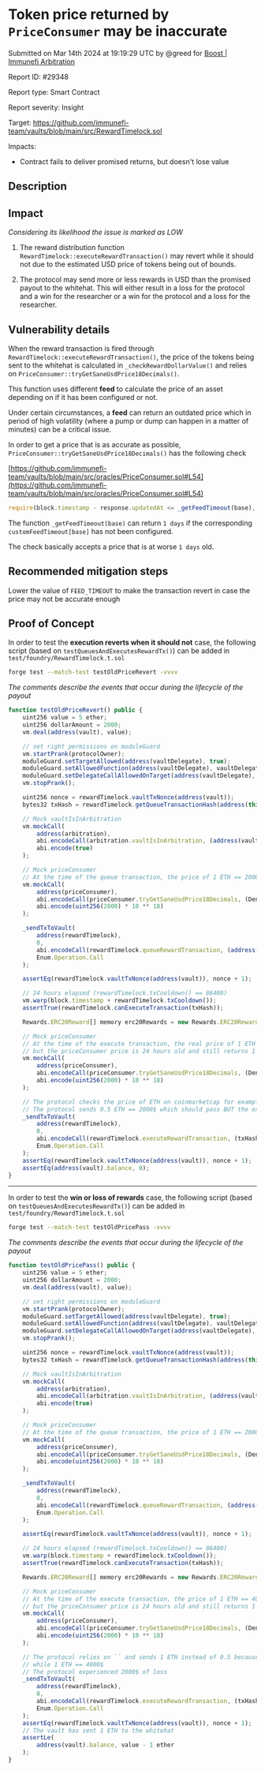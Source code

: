 
# Token price returned by `PriceConsumer` may be inaccurate

Submitted on Mar 14th 2024 at 19:19:29 UTC by @greed for [Boost | Immunefi Arbitration](https://immunefi.com/bounty/immunefiarbitration-boost/)

Report ID: #29348

Report type: Smart Contract

Report severity: Insight

Target: https://github.com/immunefi-team/vaults/blob/main/src/RewardTimelock.sol

Impacts:
- Contract fails to deliver promised returns, but doesn't lose value

## Description
## Impact

*Considering its likelihood the issue is marked as LOW*

1. The reward distribution function `RewardTimelock::executeRewardTransaction()` may revert while it should not due to the estimated USD price of tokens being out of bounds.

2. The protocol may send more or less rewards in USD than the promised payout to the whitehat. This will either result in a loss for the protocol and a win for the researcher or a win for the protocol and a loss for the researcher.

## Vulnerability details

When the reward transaction is fired through `RewardTimelock::executeRewardTransaction()`, the price of the tokens being sent to the whitehat is calculated in `_checkRewardDollarValue()` and relies on `PriceConsumer::tryGetSaneUsdPrice18Decimals()`.

This function uses different **feed** to calculate the price of an asset depending on if it has been configured or not.

Under certain circumstances, a **feed** can return an outdated price which in period of high volatility (where a pump or dump can happen in a matter of minutes) can be a critical issue.

In order to get a price that is as accurate as possible, `PriceConsumer::tryGetSaneUsdPrice18Decimals()` has the following check

[https://github.com/immunefi-team/vaults/blob/main/src/oracles/PriceConsumer.sol#L54](https://github.com/immunefi-team/vaults/blob/main/src/oracles/PriceConsumer.sol#L54)

```js
require(block.timestamp - response.updatedAt <= _getFeedTimeout(base), "PriceConsumer: Feed is stale");
```

The function `_getFeedTimeout(base)` can return `1 days` if the corresponding `customFeedTimeout[base]` has not been configured.

The check basically accepts a price that is at worse `1 days` old.

## Recommended mitigation steps

Lower the value of `FEED_TIMEOUT` to make the transaction revert in case the price may not be accurate enough



## Proof of Concept

In order to test the **execution reverts when it should not** case, the following script (based on `testQueuesAndExecutesRewardTx()`) can be added in `test/foundry/RewardTimelock.t.sol`

```sh
forge test --match-test testOldPriceRevert -vvvv
```

*The comments describe the events that occur during the lifecycle of the payout*

```js
function testOldPriceRevert() public {
    uint256 value = 5 ether;
    uint256 dollarAmount = 2000;
    vm.deal(address(vault), value);

    // set right permissions on moduleGuard
    vm.startPrank(protocolOwner);
    moduleGuard.setTargetAllowed(address(vaultDelegate), true);
    moduleGuard.setAllowedFunction(address(vaultDelegate), vaultDelegate.sendReward.selector, true);
    moduleGuard.setDelegateCallAllowedOnTarget(address(vaultDelegate), true);
    vm.stopPrank();

    uint256 nonce = rewardTimelock.vaultTxNonce(address(vault));
    bytes32 txHash = rewardTimelock.getQueueTransactionHash(address(this), dollarAmount, address(vault), nonce);

    // Mock vaultIsInArbitration
    vm.mockCall(
        address(arbitration),
        abi.encodeCall(arbitration.vaultIsInArbitration, (address(vault))),
        abi.encode(true)
    );

    // Mock priceConsumer
    // At the time of the queue transaction, the price of 1 ETH == 2000$
    vm.mockCall(
        address(priceConsumer),
        abi.encodeCall(priceConsumer.tryGetSaneUsdPrice18Decimals, (Denominations.ETH)),
        abi.encode(uint256(2000) * 10 ** 18)
    );

    _sendTxToVault(
        address(rewardTimelock),
        0,
        abi.encodeCall(rewardTimelock.queueRewardTransaction, (address(this), dollarAmount)),
        Enum.Operation.Call
    );

    assertEq(rewardTimelock.vaultTxNonce(address(vault)), nonce + 1);

    // 24 hours elapsed (rewardTimelock.txCooldown() == 86400)
    vm.warp(block.timestamp + rewardTimelock.txCooldown());
    assertTrue(rewardTimelock.canExecuteTransaction(txHash));

    Rewards.ERC20Reward[] memory erc20Rewards = new Rewards.ERC20Reward[](0);

    // Mock priceConsumer
    // At the time of the execute transaction, the real price of 1 ETH == 4000$ (x2)
    // but the priceConsumer price is 24 hours old and still returns 1 ETH == 2000$
    vm.mockCall(
        address(priceConsumer),
        abi.encodeCall(priceConsumer.tryGetSaneUsdPrice18Decimals, (Denominations.ETH)),
        abi.encode(uint256(2000) * 10 ** 18)
    );

    // The protocol checks the price of ETH on coinmarketcap for example which says 1 ETH == 4000$
    // The protocol sends 0.5 ETH == 2000$ which should pass BUT the execution reverts with "RewardTimelock: reward dollar value too low"
    _sendTxToVault(
        address(rewardTimelock),
        0,
        abi.encodeCall(rewardTimelock.executeRewardTransaction, (txHash, 0, erc20Rewards, 0.5 ether, 50_000)),
        Enum.Operation.Call
    );
    assertEq(rewardTimelock.vaultTxNonce(address(vault)), nonce + 1);
    assertEq(address(vault).balance, 0);
}
```

---

In order to test the **win or loss of rewards** case, the following script (based on `testQueuesAndExecutesRewardTx()`) can be added in `test/foundry/RewardTimelock.t.sol`

```sh
forge test --match-test testOldPricePass -vvvv
```

*The comments describe the events that occur during the lifecycle of the payout*

```js
function testOldPricePass() public {
    uint256 value = 5 ether;
    uint256 dollarAmount = 2000;
    vm.deal(address(vault), value);

    // set right permissions on moduleGuard
    vm.startPrank(protocolOwner);
    moduleGuard.setTargetAllowed(address(vaultDelegate), true);
    moduleGuard.setAllowedFunction(address(vaultDelegate), vaultDelegate.sendReward.selector, true);
    moduleGuard.setDelegateCallAllowedOnTarget(address(vaultDelegate), true);
    vm.stopPrank();

    uint256 nonce = rewardTimelock.vaultTxNonce(address(vault));
    bytes32 txHash = rewardTimelock.getQueueTransactionHash(address(this), dollarAmount, address(vault), nonce);

    // Mock vaultIsInArbitration
    vm.mockCall(
        address(arbitration),
        abi.encodeCall(arbitration.vaultIsInArbitration, (address(vault))),
        abi.encode(true)
    );

    // Mock priceConsumer
    // At the time of the queue transaction, the price of 1 ETH == 2000$
    vm.mockCall(
        address(priceConsumer),
        abi.encodeCall(priceConsumer.tryGetSaneUsdPrice18Decimals, (Denominations.ETH)),
        abi.encode(uint256(2000) * 10 ** 18)
    );

    _sendTxToVault(
        address(rewardTimelock),
        0,
        abi.encodeCall(rewardTimelock.queueRewardTransaction, (address(this), dollarAmount)),
        Enum.Operation.Call
    );

    assertEq(rewardTimelock.vaultTxNonce(address(vault)), nonce + 1);

    // 24 hours elapsed (rewardTimelock.txCooldown() == 86400)
    vm.warp(block.timestamp + rewardTimelock.txCooldown());
    assertTrue(rewardTimelock.canExecuteTransaction(txHash));

    Rewards.ERC20Reward[] memory erc20Rewards = new Rewards.ERC20Reward[](0);

    // Mock priceConsumer
    // At the time of the execute transaction, the price of 1 ETH == 4000$ (x2)
    // but the priceConsumer price is 24 hours old and still returns 1 ETH == 2000$
    vm.mockCall(
        address(priceConsumer),
        abi.encodeCall(priceConsumer.tryGetSaneUsdPrice18Decimals, (Denominations.ETH)),
        abi.encode(uint256(2000) * 10 ** 18)
    );

    // The protocol relies on `` and sends 1 ETH instead of 0.5 because it thinks 1 ETH == 2000$ still
    // while 1 ETH == 4000$
    // The protocol experienced 2000$ of loss
    _sendTxToVault(
        address(rewardTimelock),
        0,
        abi.encodeCall(rewardTimelock.executeRewardTransaction, (txHash, 0, erc20Rewards, 1 ether, 50_000)),
        Enum.Operation.Call
    );
    assertEq(rewardTimelock.vaultTxNonce(address(vault)), nonce + 1);
    // The vault has sent 1 ETH to the whitehat
    assertLe(
        address(vault).balance, value - 1 ether
    );
}
```